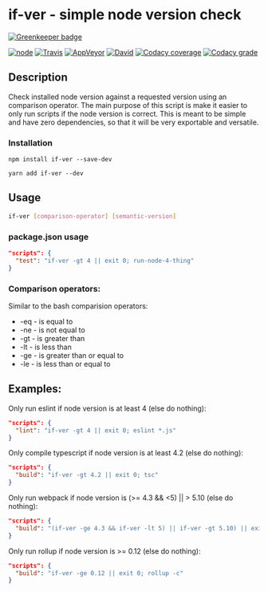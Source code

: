 # if-ver - simple node version check

[![Greenkeeper badge](https://badges.greenkeeper.io/markis/if-ver.svg)](https://greenkeeper.io/)

[![node](https://img.shields.io/node/v/if-ver.svg)](https://www.npmjs.com/package/if-ver)
[![Travis](https://img.shields.io/travis/markis/if-ver.svg)](https://travis-ci.org/markis/if-ver)
[![AppVeyor](https://img.shields.io/appveyor/ci/markis/if-ver.svg)](https://ci.appveyor.com/project/markis/if-ver)
[![David](https://img.shields.io/david/markis/if-ver.svg)](https://david-dm.org/markis/if-ver)
[![Codacy coverage](https://img.shields.io/codacy/coverage/53627a3cfd4a4d10a1fdd398dade6e1f.svg)](https://www.codacy.com/app/markis/if-ver/files)
[![Codacy grade](https://img.shields.io/codacy/grade/53627a3cfd4a4d10a1fdd398dade6e1f.svg)](https://www.codacy.com/app/markis/if-ver)

## Description

Check installed node version against a requested version using an comparison operator.
The main purpose of this script is make it easier to only run scripts if the node version is correct.
This is meant to be simple and have zero dependencies, so that it will be very exportable and versatile.

### Installation

```
npm install if-ver --save-dev
```

```
yarn add if-ver --dev
```

## Usage

```bash
if-ver [comparison-operator] [semantic-version]
```

### package.json usage
```json
"scripts": {
  "test": "if-ver -gt 4 || exit 0; run-node-4-thing"
}
```

### Comparison operators:

Similar to the bash comparision operators:

  * -eq - is equal to
  * -ne - is not equal to
  * -gt - is greater than
  * -lt - is less than
  * -ge - is greater than or equal to
  * -le - is less than or equal to

## Examples:

  Only run eslint if node version is at least 4 (else do nothing):
  ```json
  "scripts": {
    "lint": "if-ver -gt 4 || exit 0; eslint *.js"
  }
  ```

  Only compile typescript if node version is at least 4.2 (else do nothing):
  ```json
  "scripts": {
    "build": "if-ver -gt 4.2 || exit 0; tsc"
  }
  ```

  Only run webpack if node version is (>= 4.3 && <5) || > 5.10 (else do nothing):
  ```json
  "scripts": {
    "build": "(if-ver -ge 4.3 && if-ver -lt 5) || if-ver -gt 5.10) || exit 0; webpack"
  }
  ```

  Only run rollup if node version is >= 0.12 (else do nothing):
  ```json
  "scripts": {
    "build": "if-ver -ge 0.12 || exit 0; rollup -c"
  }
  ```

